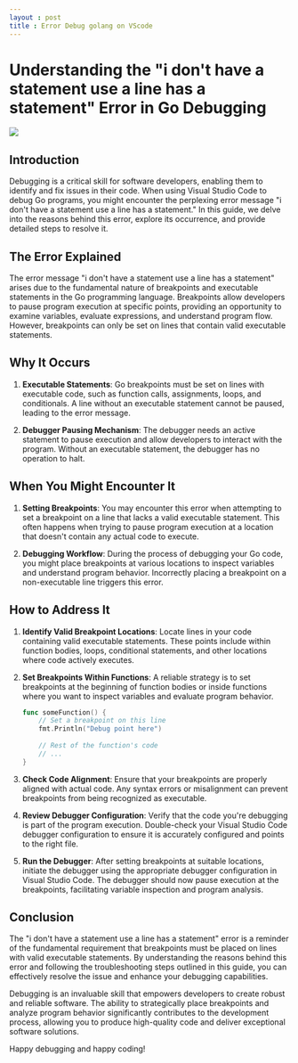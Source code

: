 ```yaml
---
layout : post
title : Error Debug golang on VScode
---
```


# Understanding the "i don't have a statement use a line has a statement" Error in Go Debugging
![](https://vscode-debug-specs.github.io/go/docs/inline_unit_test.png)


## Introduction

Debugging is a critical skill for software developers, enabling them to identify and fix issues in their code. When using Visual Studio Code to debug Go programs, you might encounter the perplexing error message "i don't have a statement use a line has a statement." In this guide, we delve into the reasons behind this error, explore its occurrence, and provide detailed steps to resolve it.

## The Error Explained

The error message "i don't have a statement use a line has a statement" arises due to the fundamental nature of breakpoints and executable statements in the Go programming language. Breakpoints allow developers to pause program execution at specific points, providing an opportunity to examine variables, evaluate expressions, and understand program flow. However, breakpoints can only be set on lines that contain valid executable statements.

## Why It Occurs

1. **Executable Statements**: Go breakpoints must be set on lines with executable code, such as function calls, assignments, loops, and conditionals. A line without an executable statement cannot be paused, leading to the error message.

2. **Debugger Pausing Mechanism**: The debugger needs an active statement to pause execution and allow developers to interact with the program. Without an executable statement, the debugger has no operation to halt.

## When You Might Encounter It

1. **Setting Breakpoints**: You may encounter this error when attempting to set a breakpoint on a line that lacks a valid executable statement. This often happens when trying to pause program execution at a location that doesn't contain any actual code to execute.

2. **Debugging Workflow**: During the process of debugging your Go code, you might place breakpoints at various locations to inspect variables and understand program behavior. Incorrectly placing a breakpoint on a non-executable line triggers this error.

## How to Address It

1. **Identify Valid Breakpoint Locations**: Locate lines in your code containing valid executable statements. These points include within function bodies, loops, conditional statements, and other locations where code actively executes.

2. **Set Breakpoints Within Functions**: A reliable strategy is to set breakpoints at the beginning of function bodies or inside functions where you want to inspect variables and evaluate program behavior.

   ```go
   func someFunction() {
       // Set a breakpoint on this line
       fmt.Println("Debug point here")
       
       // Rest of the function's code
       // ...
   }
   ```

3. **Check Code Alignment**: Ensure that your breakpoints are properly aligned with actual code. Any syntax errors or misalignment can prevent breakpoints from being recognized as executable.

4. **Review Debugger Configuration**: Verify that the code you're debugging is part of the program execution. Double-check your Visual Studio Code debugger configuration to ensure it is accurately configured and points to the right file.

5. **Run the Debugger**: After setting breakpoints at suitable locations, initiate the debugger using the appropriate debugger configuration in Visual Studio Code. The debugger should now pause execution at the breakpoints, facilitating variable inspection and program analysis.

## Conclusion

The "i don't have a statement use a line has a statement" error is a reminder of the fundamental requirement that breakpoints must be placed on lines with valid executable statements. By understanding the reasons behind this error and following the troubleshooting steps outlined in this guide, you can effectively resolve the issue and enhance your debugging capabilities.

Debugging is an invaluable skill that empowers developers to create robust and reliable software. The ability to strategically place breakpoints and analyze program behavior significantly contributes to the development process, allowing you to produce high-quality code and deliver exceptional software solutions.

Happy debugging and happy coding!
